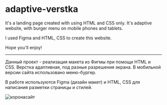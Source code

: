 # adaptive-verstka

It's a landing page created with using HTML and CSS only. It's adaptive website, with burger menu on mobile phones and tablets. 

I used Figma and HTML, CSS to create this website. 

Hope you'll enjoy!

---------------------------------------------------------------------

Данный проект - реализация макета из Фигмы при помощи HTML и CSS. 
Верстка адаптивная, под разные разрешения экрана. В мобильной версии сайта использовано меню-бургер.

В работе используются Figma (дизайн макет) и HTML, CSS для написания разметки страницы и стилей.


![коронасайт](https://user-images.githubusercontent.com/95141480/156877390-2267869d-ef77-46a5-b20f-5b9f733817c2.svg)
